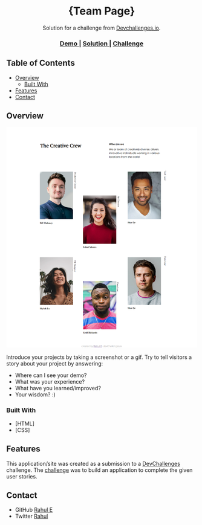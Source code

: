 <!-- Please update value in the {}  -->

<h1 align="center">{Team Page}</h1>

<div align="center">
   Solution for a challenge from  <a href="https://github.com/rahulemathi/team-page" target="_blank">Devchallenges.io</a>.
</div>

<div align="center">
  <h3>
    <a href="https://rahulemathi.github.io/team-page/">
      Demo
    </a>
    <span> | </span>
    <a href="https://github.com/rahulemathi/team-page">
      Solution
    </a>
    <span> | </span>
    <a href="https://devchallenges.io/challenges/hhmesazsqgKXrTkYkt0U">
      Challenge
    </a>
  </h3>
</div>

<!-- TABLE OF CONTENTS -->

## Table of Contents

- [Overview](#overview)
  - [Built With](#built-with)
- [Features](#features)
- [Contact](#contact)

<!-- OVERVIEW -->

## Overview

![screenshot](https://raw.githubusercontent.com/rahulemathi/team-page/master/team.png)

Introduce your projects by taking a screenshot or a gif. Try to tell visitors a story about your project by answering:

- Where can I see your demo?
- What was your experience?
- What have you learned/improved?
- Your wisdom? :)

### Built With

<!-- This section should list any major frameworks that you built your project using. Here are a few examples.-->

- [HTML]
- [CSS]

## Features

<!-- List the features of your application or follow the template. Don't share the figma file here :) -->

This application/site was created as a submission to a [DevChallenges](https://devchallenges.io/challenges) challenge. The [challenge](https://devchallenges.io/challenges/hhmesazsqgKXrTkYkt0U) was to build an application to complete the given user stories.


## Contact

- GitHub [Rahul E](https://{github.com/rahulemathi})
- Twitter [Rahul](https://{twitter.com/rahule097})

